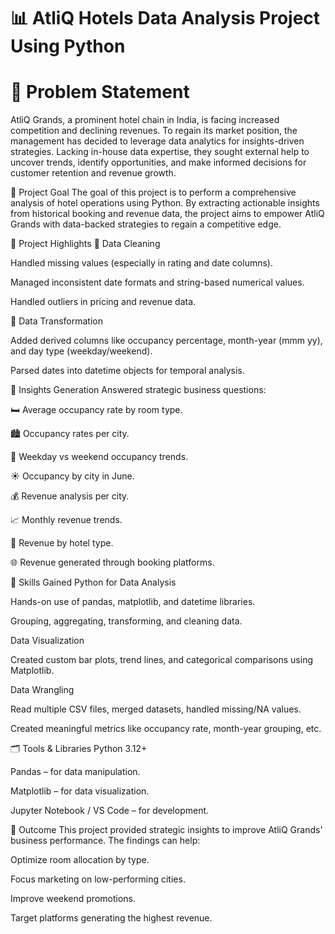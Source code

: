 # 📊 AtliQ Hotels Data Analysis Project Using Python
# 🧩 Problem Statement
AtliQ Grands, a prominent hotel chain in India, is facing increased competition and declining revenues. To regain its market position, the management has decided to leverage data analytics for insights-driven strategies. Lacking in-house data expertise, they sought external help to uncover trends, identify opportunities, and make informed decisions for customer retention and revenue growth.

🎯 Project Goal
The goal of this project is to perform a comprehensive analysis of hotel operations using Python. By extracting actionable insights from historical booking and revenue data, the project aims to empower AtliQ Grands with data-backed strategies to regain a competitive edge.

🌟 Project Highlights
🧼 Data Cleaning

Handled missing values (especially in rating and date columns).

Managed inconsistent date formats and string-based numerical values.

Handled outliers in pricing and revenue data.

🔁 Data Transformation

Added derived columns like occupancy percentage, month-year (mmm yy), and day type (weekday/weekend).

Parsed dates into datetime objects for temporal analysis.

📌 Insights Generation
Answered strategic business questions:

🛏️ Average occupancy rate by room type.

🏙️ Occupancy rates per city.

📅 Weekday vs weekend occupancy trends.

☀️ Occupancy by city in June.

💰 Revenue analysis per city.

📈 Monthly revenue trends.

🏨 Revenue by hotel type.

🌐 Revenue generated through booking platforms.

🧠 Skills Gained
Python for Data Analysis

Hands-on use of pandas, matplotlib, and datetime libraries.

Grouping, aggregating, transforming, and cleaning data.

Data Visualization

Created custom bar plots, trend lines, and categorical comparisons using Matplotlib.

Data Wrangling

Read multiple CSV files, merged datasets, handled missing/NA values.

Created meaningful metrics like occupancy rate, month-year grouping, etc.

🗂️ Tools & Libraries
Python 3.12+

Pandas – for data manipulation.

Matplotlib – for data visualization.

Jupyter Notebook / VS Code – for development.

🚀 Outcome
This project provided strategic insights to improve AtliQ Grands' business performance. The findings can help:

Optimize room allocation by type.

Focus marketing on low-performing cities.

Improve weekend promotions.

Target platforms generating the highest revenue.
